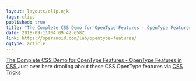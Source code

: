 ```yaml
---
layout: layouts/clip.njk 
tags: clips 
published: true 
title: "The Complete CSS Demo for OpenType Features - OpenType Features in CSS" 
date: 2018-09-11T04:09:42.658Z 
link: https://sparanoid.com/lab/opentype-features/ 
ogtype: article 
---
```

[ The Complete CSS Demo for OpenType Features - OpenType Features in CSS ]( https://sparanoid.com/lab/opentype-features/ ) 
Just over here drooling about these CSS OpenType features via [CSS Tricks](https://css-tricks.com/the-complete-css-demo-for-opentype-features/)
